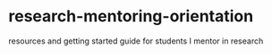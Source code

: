 # research-mentoring-orientation
resources and getting started guide for students I mentor in research
